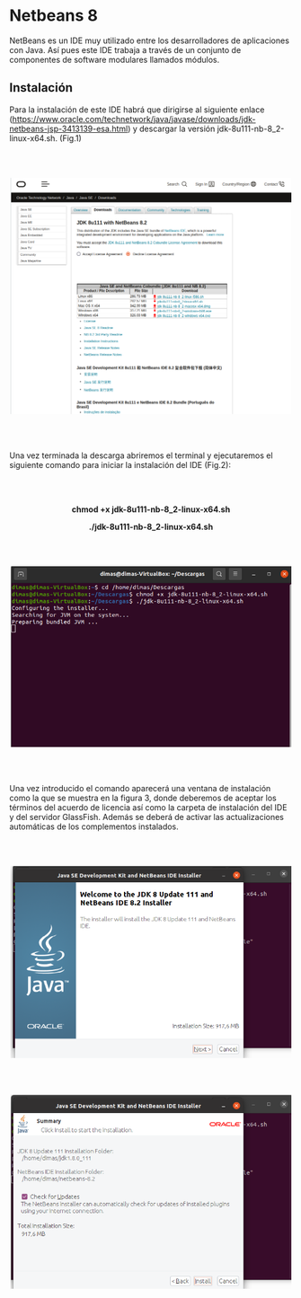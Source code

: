 # Netbeans 8

NetBeans es un IDE muy utilizado entre los desarrolladores de aplicaciones con Java. Así pues este IDE trabaja a través de un conjunto de componentes de software modulares llamados módulos.

## Instalación 

<p align="justify">

Para la instalación de este IDE habrá que dirigirse al siguiente enlace (<https://www.oracle.com/technetwork/java/javase/downloads/jdk-netbeans-jsp-3413139-esa.html>) y descargar la versión jdk-8u111-nb-8_2-linux-x64.sh. (Fig.1)
  
</p>
  
</br>
</br>

<p align="center">

<img src="https://github.com/jdabrante/CLASES/blob/f5f0fbb85ea2c5134283901615bad0407c40d2e7/1DAW/ENTORNOS/TEMA1/INFORMES/INFORME_3_NETBEANS.8/NB8.1.png" width="500" title="Figura 1">

</p>
</br>
</br>

<p align="justify">

Una vez terminada la descarga abriremos el terminal y ejecutaremos el siguiente comando para iniciar la instalación del IDE (Fig.2):
  
</br>
</br>

**<p align="center"> chmod +x jdk-8u111-nb-8_2-linux-x64.sh </p>**
**<p align="center"> ./jdk-8u111-nb-8_2-linux-x64.sh </p>**

</br>
</br>

<p align="center">

<img src="https://github.com/jdabrante/CLASES/blob/f5f0fbb85ea2c5134283901615bad0407c40d2e7/1DAW/ENTORNOS/TEMA1/INFORMES/INFORME_3_NETBEANS.8/NB8.2.png" width="500" title="Figura 2">

</p>

</br>
</br>

<p align="justify">
  
Una vez introducido el comando aparecerá una ventana de instalación como la que se muestra en la figura 3, donde deberemos de aceptar los términos del acuerdo de licencia así como la carpeta de instalación del IDE y del servidor GlassFish. Además se deberá de activar las actualizaciones automáticas de los complementos instalados.
  
</br>
</br>

</p>

<p align="center">

<img src="https://github.com/jdabrante/CLASES/blob/f5f0fbb85ea2c5134283901615bad0407c40d2e7/1DAW/ENTORNOS/TEMA1/INFORMES/INFORME_3_NETBEANS.8/NB8.3.png" width="500" title="Figura 3">

</p>

</br>
</br>

<p align="center">
 
<img src="https://github.com/jdabrante/CLASES/blob/f5f0fbb85ea2c5134283901615bad0407c40d2e7/1DAW/ENTORNOS/TEMA1/INFORMES/INFORME_3_NETBEANS.8/NB8.4.png" width="500" title="Figura 4">

</p>
